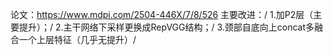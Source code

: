 论文：https://www.mdpi.com/2504-446X/7/8/526
主要改进：/
1.加P2层（主要提升）；/
2.主干网络下采样更换成RepVGG结构；/
3.颈部自底向上concat多融合一个上层特征（几乎无提升）/
